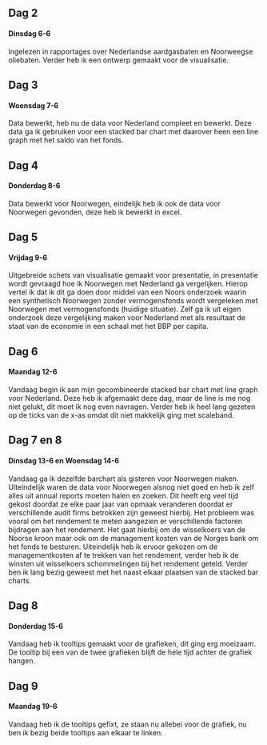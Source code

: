 
## Dag 2 
#### Dinsdag 6-6
Ingelezen in rapportages over Nederlandse aardgasbaten en Noorweegse oliebaten. Verder heb ik een ontwerp gemaakt
voor de visualisatie.

## Dag 3
#### Woensdag 7-6
Data bewerkt, heb nu de data voor Nederland compleet en bewerkt. Deze data ga ik gebruiken voor een stacked
bar chart met daarover heen een line graph met het saldo van het fonds.

## Dag 4 
#### Donderdag 8-6
Data bewerkt voor Noorwegen, eindelijk heb ik ook de data voor Noorwegen gevonden, deze heb ik bewerkt in excel. 

## Dag 5
#### Vrijdag 9-6
Uitgebreide schets van visualisatie gemaakt voor presentatie, in presentatie wordt gevraagd hoe ik Noorwegen met Nederland
ga vergelijken. Hierop vertel ik dat ik dit ga doen door middel van een Noors onderzoek waarin een synthetisch Noorwegen
zonder vermogensfonds wordt vergeleken met Noorwegen met vermogensfonds (huidige situatie). Zelf ga ik uit eigen onderzoek
deze vergelijking maken voor Nederland met als resultaat de staat van de economie in een schaal met het BBP per capita.

## Dag 6
#### Maandag 12-6
Vandaag begin ik aan mijn gecombineerde stacked bar chart met line graph voor Nederland. Deze heb ik afgemaakt deze dag, maar de line is me nog niet gelukt, dit moet ik nog even navragen. Verder heb ik heel lang gezeten op de ticks van de x-as
omdat dit niet makkelijk ging met scaleband.

## Dag 7 en 8
#### Dinsdag 13-6 en Woensdag 14-6
Vandaag ga ik dezelfde barchart als gisteren voor Noorwegen maken. Uiteindelijk waren de data voor Noorwegen alsnog niet goed en heb ik zelf alles uit annual reports moeten halen en zoeken. Dit heeft erg veel tijd gekost doordat ze elke paar jaar 
van opmaak veranderen doordat er verschillende audit firms betrokken zijn geweest hierbij. Het probleem was vooral om het
rendement te meten aangezien er verschillende factoren bijdragen aan het rendement. Het gaat hierbij om de wisselkoers
van de Noorse kroon maar ook om de management kosten van de Norges bank om het fonds te besturen. Uiteindelijk heb ik ervoor
gekozen om de managementkosten af te trekken van het rendement, verder heb ik de winsten uit wisselkoers schommelingen 
bij het rendement geteld. Verder ben ik lang bezig geweest met het naast elkaar plaatsen van de stacked bar charts.

## Dag 8
#### Donderdag 15-6
Vandaag heb ik tooltips gemaakt voor de grafieken, dit ging erg moeizaam. De tooltip bij een van de twee grafieken blijft de hele tijd achter de grafiek hangen.

## Dag 9
#### Maandag 19-6
Vandaag heb ik de tooltips gefixt, ze staan nu allebei voor de grafiek, nu ben ik bezig beide tooltips aan elkaar te linken.
